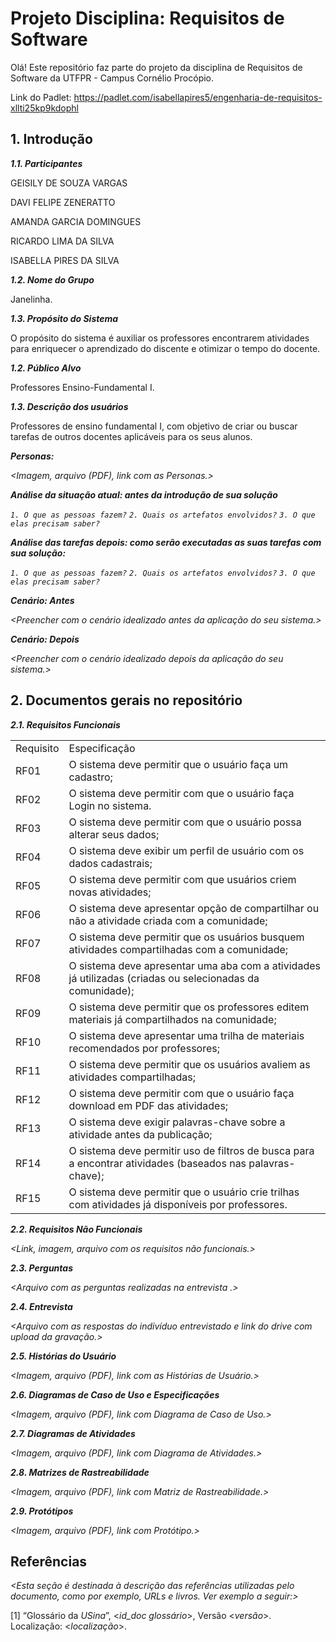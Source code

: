 
# Projeto Disciplina: Requisitos de Software

Olá! Este repositório faz parte do projeto da disciplina de Requisitos de Software da UTFPR - Campus Cornélio Procópio. 

Link do Padlet: https://padlet.com/isabellapires5/engenharia-de-requisitos-xllti25kp9kdophl

## 1. Introdução

***1.1.  Participantes***

GEISILY DE SOUZA VARGAS

DAVI FELIPE ZENERATTO

AMANDA GARCIA DOMINGUES

RICARDO LIMA DA SILVA

ISABELLA PIRES DA SILVA

***1.2.  Nome do Grupo***

Janelinha.

***1.3.  Propósito do Sistema***

O propósito do sistema é auxiliar os professores encontrarem atividades para enriquecer o aprendizado do discente e otimizar o tempo do docente.

***1.2.  Público Alvo***

Professores Ensino-Fundamental I.

***1.3. Descrição dos usuários***

Professores de ensino fundamental I, com objetivo de criar ou buscar tarefas de outros docentes aplicáveis para os seus alunos.

***Personas:***

*<Imagem, arquivo (PDF), link com as Personas.>*

***Análise da situação atual: antes da introdução de sua solução***

*`1. O que as pessoas fazem?`*
*`2. Quais os artefatos envolvidos?`*
*`3. O que elas precisam saber?`*

***Análise das tarefas depois: como serão executadas as suas tarefas com sua solução:***

*`1. O que as pessoas fazem?`*
*`2. Quais os artefatos envolvidos?`*
*`3. O que elas precisam saber?`*

***Cenário: Antes***

*<Preencher com o cenário idealizado antes da aplicação do seu sistema.>*

***Cenário: Depois***

*<Preencher com o cenário idealizado depois da aplicação do seu sistema.>*

## 2. Documentos gerais no repositório

***2.1. Requisitos Funcionais***

|  |  |
|--|--|
Requisito |Especificação
RF01 | O sistema deve permitir que o usuário faça um cadastro;
RF02 | O sistema deve permitir com que o usuário faça Login no sistema. 
RF03 | O sistema deve permitir com que o usuário possa alterar seus dados;|
RF04|O sistema deve exibir um perfil de usuário com os dados cadastrais;
RF05|O sistema deve permitir com que usuários criem novas atividades;
RF06|O sistema deve apresentar opção de compartilhar ou não a atividade criada com a comunidade;
RF07|O sistema deve permitir que os usuários busquem atividades compartilhadas com a comunidade;
RF08|O sistema deve apresentar uma aba com a atividades já utilizadas (criadas ou selecionadas da comunidade);
RF09|O sistema deve permitir que os professores editem materiais já compartilhados na comunidade;
RF10|O sistema deve apresentar uma trilha de materiais recomendados por professores;
RF11|O sistema deve permitir que os usuários avaliem as atividades compartilhadas;
RF12|O sistema deve permitir com que o usuário faça download em PDF das atividades;
RF13|O sistema deve exigir palavras-chave sobre a atividade antes da publicação;
RF14|O sistema deve permitir uso de filtros de busca para a encontrar atividades (baseados nas palavras-chave);
RF15 |O sistema deve permitir que o usuário crie trilhas com atividades já disponíveis por professores.

***2.2. Requisitos Não Funcionais***

*<Link, imagem, arquivo com os requisitos não funcionais.>*

***2.3. Perguntas***

*<Arquivo com as perguntas realizadas na entrevista .>*

***2.4. Entrevista***

*<Arquivo com as respostas do indivíduo entrevistado e link do drive com upload da gravação.>*

***2.5. Histórias do Usuário***

*<Imagem, arquivo (PDF), link com as Histórias de Usuário.>*

***2.6. Diagramas de Caso de Uso e Especificações***

*<Imagem, arquivo (PDF), link com Diagrama de Caso de Uso.>*

***2.7. Diagramas de Atividades***

*<Imagem, arquivo (PDF), link com Diagrama de Atividades.>*

***2.8. Matrizes de Rastreabilidade***

*<Imagem, arquivo (PDF), link com Matriz de Rastreabilidade.>*

***2.9. Protótipos***

*<Imagem, arquivo (PDF), link com Protótipo.>*

## Referências

*<Esta seção é destinada à descrição das referências utilizadas pelo documento, como por exemplo, URLs e livros. Ver exemplo a seguir:>*

[1] “Glossário da _USina_”, <_id_doc glossário_>, Versão <_versão_>. Localização: <_localização_>.
